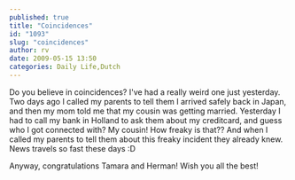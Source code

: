 ```yaml
---
published: true
title: "Coincidences"
id: "1093"
slug: "coincidences"
author: rv
date: 2009-05-15 13:50
categories: Daily Life,Dutch
---
```

Do you believe in coincidences? I've had a really weird one just yesterday. Two days ago I called my parents to tell them I arrived safely back in Japan, and then my mom told me that my cousin was getting married. Yesterday I had to call my bank in Holland to ask them about my creditcard, and guess who I got connected with? My cousin! How freaky is that?? And when I called my parents to tell them about this freaky incident they already knew. News travels so fast these days :D

Anyway, congratulations Tamara and Herman! Wish you all the best!